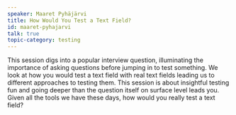 ```yaml
---
speaker: Maaret Pyhäjärvi
title: How Would You Test a Text Field?
id: maaret-pyhajarvi
talk: true
topic-category: testing
---
```


<!--<a href="http://www.slideshare.net/Kevlin/the-error-of-our-ways">[Slides]</a>-->

This session digs into a popular interview question, illuminating the importance of asking questions before jumping in to test something. We look at how you would test a text field with real text fields leading us to different approaches to testing them. This session is about insightful testing fun and going deeper than the question itself on surface level leads you. Given all the tools we have these days, how would you really test a text field?
